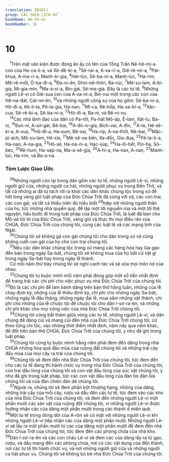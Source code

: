 ```yaml
---
translation: BD2011
group: CÁC SÁCH LỊCH-SỬ
bookName: Nê-hê-mi 
bookNumber: 16
---
```


<div class="title"><h1>10</h1></div>
<span class="verse ne_10_1"> <sup>1</sup>Trên mặt văn kiện được đóng ấn ấy có tên của Tổng Trấn Nê-hê-mi-a con của Ha-ca-li-a, và Xê-đê-ki-a, </span>
<span class="verse ne_10_2"><sup>2</sup>Sê-rai-a, A-xa-ri-a, Giê-rê-mi-a, </span>
<span class="verse ne_10_3"><sup>3</sup>Pát-khua, A-ma-ri-a, Manh-ki-gia, </span>
<span class="verse ne_10_4"><sup>4</sup>Hát-túc, Sê-ba-ni-a, Manh-lúc, </span>
<span class="verse ne_10_5"><sup>5</sup>Ha-rim, Mê-rê-mốt, Ô-ba-đi-a, </span>
<span class="verse ne_10_6"><sup>6</sup>Ða-ni-ên, Ghin-nê-thôn, Ba-rúc, </span>
<span class="verse ne_10_7"><sup>7</sup>Mê-su-lam, A-bi-gia, Mi-gia-min, </span>
<span class="verse ne_10_8"><sup>8</sup>Ma-a-xi-a, Bin-gai, Sê-ma-gia. Ðây là các tư tế. </span>
<span class="verse ne_10_9"><sup>9</sup>Những người Lê-vi có Giê-sua con của A-xa-ni-a, Bin-nui một trong các con của Hê-na-đát, Cát-mi-ên, </span>
<span class="verse ne_10_10"><sup>10</sup>và những người cộng sự của họ gồm: Sê-ba-ni-a, Hô-đi-a, Kê-li-ta, Pê-la-gia, Ha-nan, </span>
<span class="verse ne_10_11"><sup>11</sup>Mi-ca, Rê-hốp, Ha-sa-bi-a, </span>
<span class="verse ne_10_12"><sup>12</sup>Xác-cua, Sê-rê-bi-a, Sê-ba-ni-a, </span>
<span class="verse ne_10_13"><sup>13</sup>Hô-đi-a, Ba-ni, và Bê-ni-nu.<br/></span>
<span class="verse ne_10_14"> <sup>14</sup>Các nhà lãnh đạo của dân có Pa-rốt, Pa-hát Mô-áp, Ê-lam, Xát-tu, Ba-ni, </span>
<span class="verse ne_10_15"><sup>15</sup>Bun-ni, A-xơ-gát, Bê-bai, </span>
<span class="verse ne_10_16"><sup>16</sup>A-đô-ni-gia, Bích-vai, A-đin, </span>
<span class="verse ne_10_17"><sup>17</sup>A-te, Hê-xê-ki-a, A-xua, </span>
<span class="verse ne_10_18"><sup>18</sup>Hô-đi-a, Ha-sum, Bê-xai, </span>
<span class="verse ne_10_19"><sup>19</sup>Ha-ríp, A-na-thốt, Nê-bai, </span>
<span class="verse ne_10_20"><sup>20</sup>Mặc-pi-ách, Mê-su-lam, Hê-xia, </span>
<span class="verse ne_10_21"><sup>21</sup>Mê-sê-xa-bên, Xa-đốc, Gia-đua, </span>
<span class="verse ne_10_22"><sup>22</sup>Pê-la-ti-a, Ha-nan, A-na-gia, </span>
<span class="verse ne_10_23"><sup>23</sup>Hô-sê, Ha-na-ni-a, Hạc-súp, </span>
<span class="verse ne_10_24"><sup>24</sup>Ha-lô-hết, Pin-ha, Sô-béc, </span>
<span class="verse ne_10_25"><sup>25</sup>Rê-hum, Ha-sáp-na, Ma-a-sê-gia, </span>
<span class="verse ne_10_26"><sup>26</sup>A-hi-a, Ha-nan, A-nan, </span>
<span class="verse ne_10_27"><sup>27</sup>Manh-lúc, Ha-rim, và Ba-a-na.<br/></span>
<div class="title"><h3>Tóm Lược Giao Ước</h3></div>
<span class="verse ne_10_28"> <sup>28</sup>Những người còn lại trong dân gồm các tư tế, những người Lê-vi, những người giữ cửa, những người ca hát, những người phục vụ trong Ðền Thờ, và tất cả những ai đã tự tách rời ra khỏi các dân khác chủng tộc trong xứ để hết lòng vâng giữ luật pháp của Ðức Chúa Trời đã cùng với vợ, các con trai, các con gái, và tất cả thiếu niên đủ hiểu biết </span>
<span class="verse ne_10_29"><sup>29</sup>hiệp với những người thân của họ, tức những nhà quyền quý, để lập một lời nguyền rủa và một lời thệ nguyện, hầu bước đi trong luật pháp của Ðức Chúa Trời, là luật đã ban cho Mô-sê tôi tớ của Ðức Chúa Trời, vâng giữ và thực thi mọi điều răn của CHÚA, Ðức Chúa Trời của chúng tôi, cùng các luật lệ và các mạng lịnh của Ngài.<br/></span>
<span class="verse ne_10_30"> <sup>30</sup>Chúng tôi sẽ không gả con gái chúng tôi cho dân trong xứ và cũng không cưới con gái của họ cho con trai chúng tôi.<br/></span>
<span class="verse ne_10_31"> <sup>31</sup>Nếu các dân khác chủng tộc trong xứ mang các hàng hóa hay lúa gạo đến bán trong ngày Sa-bát, chúng tôi sẽ không mua của họ bất cứ vật gì trong ngày Sa-bát hay trong ngày lễ thánh.<br/> Cứ mỗi năm thứ bảy chúng tôi sẽ nghỉ canh tác và sẽ xóa mọi món nợ của nhau.<br/></span>
<span class="verse ne_10_32"> <sup>32</sup>Chúng tôi tự buộc mình mỗi năm phải đóng góp một số tiền nhất định để trang trải các chi phí cho việc phục vụ nhà Ðức Chúa Trời của chúng tôi. </span>
<span class="verse ne_10_33"><sup>33</sup>Ðó là các chi phí để làm bánh dâng trên bàn thờ hằng tuần, những của lễ chay định kỳ, những của lễ thiêu định kỳ, chi phí cho những ngày Sa-bát, những ngày lễ đầu tháng, những ngày đại lễ, mua sắm những vật thánh, chi phí cho những của lễ chuộc tội để chuộc tội cho dân I-sơ-ra-ên, và những chi phí khác cho mọi công việc của nhà Ðức Chúa Trời chúng tôi.<br/></span>
<span class="verse ne_10_34"> <sup>34</sup>Chúng tôi cũng bắt thăm giữa vòng các tư tế, những người Lê-vi, và dân chúng để dâng củi và mang củi đến nhà của Ðức Chúa Trời chúng tôi, cứ theo từng chi tộc, vào những thời điểm nhất định, năm nầy qua năm khác, để đốt trên bàn thờ CHÚA, Ðức Chúa Trời của chúng tôi, y như đã ghi trong luật pháp.<br/></span>
<span class="verse ne_10_35"> <sup>35</sup>Chúng tôi cũng tự buộc mình hằng năm phải đem đến dâng trong nhà CHÚA những hoa quả đầu mùa của ruộng đất chúng tôi và những trái cây đầu mùa của mọi cây ra trái của chúng tôi.<br/></span>
<span class="verse ne_10_36"> <sup>36</sup>Chúng tôi sẽ đem đến nhà Ðức Chúa Trời của chúng tôi, tức đem đến cho các tư tế đang thi hành chức vụ trong nhà Ðức Chúa Trời của chúng tôi, con trai đầu lòng của chúng tôi và con vật đầu lòng của súc vật chúng tôi, y như đã ghi trong luật pháp, tức các con vật đầu lòng của đàn bò đàn lừa chúng tôi và của đàn chiên đàn dê chúng tôi.<br/></span>
<span class="verse ne_10_37"> <sup>37</sup>Ngoài ra, chúng tôi sẽ đem phần bột thượng hạng, những của dâng, những trái cây của mỗi cây, rượu và dầu đến các tư tế, tức đem vào các kho của nhà Ðức Chúa Trời của chúng tôi, và đem đến những người Lê-vi một phần mười các sản vật của ruộng đất chúng tôi, vì những người Lê-vi được hưởng nhận các của dâng một phần mười trong các thành ở miền quê. </span>
<span class="verse ne_10_38"><sup>38</sup>Một tư tế trong dòng dõi của A-rôn sẽ có mặt với những người Lê-vi khi những người Lê-vi tiếp nhận các của dâng một phần mười. Những người Lê-vi sẽ lấy ra một phần mười từ các của dâng một phần mười để đem đến nhà Ðức Chúa Trời của chúng tôi, tức đem đến các phòng chứa của nhà kho. </span>
<span class="verse ne_10_39"><sup>39</sup>Dân I-sơ-ra-ên và các con cháu Lê-vi sẽ đem các của dâng lấy ra từ gạo, rượu, và dầu mang đến các phòng chứa, nơi có các vật dụng của đền thánh, nơi các tư tế thi hành chức vụ, và nơi những người giữ cửa và những người ca hát phục vụ. Chúng tôi sẽ không bỏ bê nhà Ðức Chúa Trời của chúng tôi.<br/></span>
